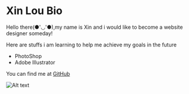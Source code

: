 # Xin Lou Bio

Hello there(●'◡'●),my name is Xin and i would like to become a website designer
someday!

Here are stuffs i am learning to help me achieve my goals in the future

- PhotoShop
- Adobe Illustrator

You can find me at [GitHub](https://github.com/XinGITLou)

![Alt text](img/IMG-0602.jpg)
